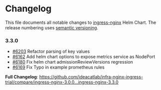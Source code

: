 # Changelog

This file documents all notable changes to [ingress-nginx](https://github.com/ideacatlab/infra-nginx-ingress-trial) Helm Chart. The release numbering uses [semantic versioning](http://semver.org).

### 3.3.0

* [#6203](https://github.com/ideacatlab/infra-nginx-ingress-trial/pull/6203) Refactor parsing of key values
* [#6162](https://github.com/ideacatlab/infra-nginx-ingress-trial/pull/6162) Add helm chart options to expose metrics service as NodePort
* [#6180](https://github.com/ideacatlab/infra-nginx-ingress-trial/pull/6180) Fix helm chart admissionReviewVersions regression
* [#6169](https://github.com/ideacatlab/infra-nginx-ingress-trial/pull/6169) Fix Typo in example prometheus rules

**Full Changelog**: https://github.com/ideacatlab/infra-nginx-ingress-trial/compare/ingress-nginx-3.0.0...ingress-nginx-3.3.0
